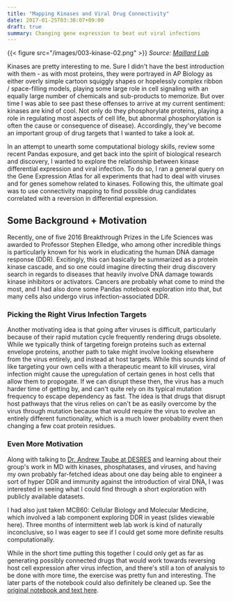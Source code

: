 ```yaml
---
title: "Mapping Kinases and Viral Drug Connectivity"
date: 2017-01-25T03:38:07+09:00
draft: true
summary: Changing gene expression to beat out viral infections
---
```


{{< figure src="/images/003-kinase-02.png"  >}} 
_Source: [Maillard Lab](http://maillardlab.org/mechanisms-of-signal-transduction-in-pka/)_  

Kinases are pretty interesting to me. Sure I didn't have the best introduction with them - as with most proteins, they were portrayed in AP Biology as either overly simple cartoon squiggly shapes or hopelessly complex ribbon / space-filling models, playing some large role in cell signaling with an equally large number of chemicals and sub-products to memorize. But over time I was able to see past these offenses to arrive at my current sentiment: kinases are kind of cool. Not only do they phosphorylate proteins, playing a role in regulating most aspects of cell life, but abnormal phosphorylation is often the cause or consequence of disease). Accordingly, they've become an important group of drug targets that I wanted to take a look at.

In an attempt to unearth some computational biology skills, review some recent Pandas exposure, and get back into the spirit of biological research and discovery, I wanted to explore the relationship between kinase differential expression and viral infection. To do so, I ran a general query on the Gene Expression Atlas for all experiments that had to deal with viruses and for genes somehow related to kinases. Following this, the ultimate goal was to use connectivity mapping to find possible drug candidates correlated with a reversion in differential expression.

## Some Background + Motivation  
Recently, one of five 2016 Breakthrough Prizes in the Life Sciences was awarded to Professor Stephen Elledge, who among other incredible things is particularly known for his work in eludicating the human DNA damage response (DDR). Excitingly, this can basically be summarized as a protein kinase cascade, and so one could imagine directing their drug discovery search in regards to diseases that heavily involve DNA damage towards kinase inhibitors or activators. Cancers are probably what come to mind the most, and I had also done some Pandas notebook exploration into that, but many cells also undergo virus infection-associated DDR.  

### Picking the Right Virus Infection Targets  
Another motivating idea is that going after viruses is difficult, particularly because of their rapid mutation cycle frequently rendering drugs obsolete. While we typically think of targeting foreign proteins such as external envelope proteins, another path to take might involve looking elsewhere from the virus entirely, and instead at host targets. While this sounds kind of like targeting your own cells with a therapeutic meant to kill viruses, viral infection might cause the upregulation of certain genes in host cells that allow them to propogate. If we can disrupt these then, the virus has a much harder time of getting by, and can't quite rely on its typical mutation frequency to escape dependency as fast. The idea is that drugs that disrupt host pathways that the virus relies on can't be as easily overcome by the virus through mutation because that would require the virus to evolve an entirely different functionality, which is a much lower probability event then changing a few coat protein residues.

### Even More Motivation  
Along with talking to [Dr. Andrew Taube at DESRES](https://www.deshawresearch.com/people_c-b_taube.html) and learning about their group's work in MD with kinases, phosphatases, and viruses, and having my own probably far-fetched ideas about one day being able to engineer a sort of hyper DDR and immunity against the introduction of viral DNA, I was interested in seeing what I could find through a short exploration with publicly available datasets.

I had also just taken MCB60: Cellular Biology and Molecular Medicine, which involved a lab component exploring DDR in yeast (slides viewable here). Three months of intermittent web lab work is kind of naturally inconclusive, so I was eager to see if I could get some more definite results computationally.

While in the short time putting this together I could only get as far as generating possibly connected drugs that would work towards reversing host cell expression after virus infection, and there's still a ton of analysis to be done with more time, the exercise was pretty fun and interesting. The later parts of the notebook could also definitely be cleaned up. See the [original notebook and text here](https://michaelzhang.xyz/Kinase-Virus_Analysis/).
